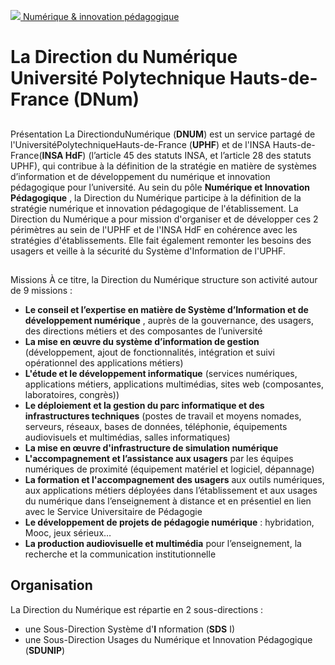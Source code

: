 [ ![](https://numerique.uphf.fr/sites/default/files/UPHF_logo.svg) Numérique & innovation pédagogique ](https://numerique.uphf.fr/ "Accueil - Université Polytechnique Hauts-de-France - Numérique & Innovation Pédagogique")

# La Direction du Numérique Université Polytechnique Hauts-de-France (DNum)
## 
Présentation
La DirectionduNumérique (**DNUM**) est un service partagé de l'UniversitéPolytechniqueHauts-de-France (**UPHF**) et de l'INSA Hauts-de-France(**INSA HdF**) (l’article 45 des statuts INSA, et l’article 28 des statuts UPHF), qui contribue à la définition de la stratégie en matière de systèmes d’information et de développement du numérique et innovation pédagogique pour l’université. 
Au sein du pôle **Numérique et Innovation Pédagogique** , la Direction du Numérique participe à la définition de la stratégie numérique et innovation pédagogique de l'établissement.
La Direction du Numérique a pour mission d'organiser et de développer ces 2 périmètres au sein de l'UPHF et de l'INSA HdF en cohérence avec les stratégies d'établissements. Elle fait également remonter les besoins des usagers et veille à la sécurité du Système d'Information de l'UPHF.
## 
Missions
À ce titre, la Direction du Numérique structure son activité autour de 9 missions :
  * **Le conseil et l’expertise en matière de Système d’Information et de développement numérique** , auprès de la gouvernance, des usagers, des directions métiers et des composantes de l’université
  * **La mise en œuvre du système d’information de gestion** (développement, ajout de fonctionnalités, intégration et suivi opérationnel des applications métiers)
  * **L'étude et le développement informatique** (services numériques, applications métiers, applications multimédias, sites web (composantes, laboratoires, congrès))
  * **Le déploiement et la gestion du parc informatique et des infrastructures techniques** (postes de travail et moyens nomades, serveurs, réseaux, bases de données, téléphonie, équipements audiovisuels et multimédias, salles informatiques)
  * **La mise en œuvre d'infrastructure de simulation numérique**
  * **L'accompagnement et l’assistance aux usagers** par les équipes numériques de proximité (équipement matériel et logiciel, dépannage)
  * **La formation et l'accompagnement des usagers** aux outils numériques, aux applications métiers déployées dans l’établissement et aux usages du numérique dans l’enseignement à distance et en présentiel en lien avec le Service Universitaire de Pédagogie
  * **Le développement de projets de pédagogie numérique** : hybridation, Mooc, jeux sérieux…
  * **La production audiovisuelle et multimédia** pour l’enseignement, la recherche et la communication institutionnelle


## Organisation
La Direction du Numérique est répartie en 2 sous-directions :
  * une Sous-Direction Système d'**I** nformation (**SDS** I)
  * une Sous-Direction Usages du Numérique et Innovation Pédagogique (**SDUNIP**)